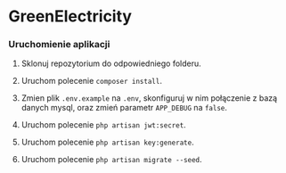 # GreenElectricity

### Uruchomienie aplikacji

1. Sklonuj repozytorium do odpowiedniego folderu.

2. Uruchom polecenie `composer install`.

3. Zmien plik `.env.example` na `.env`, skonfiguruj w nim połączenie z bazą danych mysql, oraz zmień parametr `APP_DEBUG` na `false`.

4. Uruchom polecenie `php artisan jwt:secret`.

6. Uruchom polecenie `php artisan key:generate`.

7. Uruchom polecenie `php artisan migrate --seed`.
